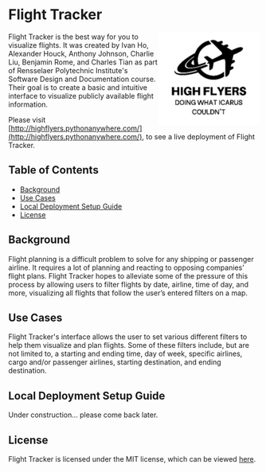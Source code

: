 # Flight Tracker

<img align="right" src="./images/logo-with-white-background.png">

Flight Tracker is the best way for you to visualize flights. It was created by Ivan Ho, Alexander Houck, Anthony Johnson, Charlie Liu, Benjamin Rome, and Charles Tian as part of Rensselaer Polytechnic Institute's Software Design and Documentation course. Their goal is to create a basic and intuitive interface to visualize publicly available flight information.

Please visit [http://highflyers.pythonanywhere.com/](http://highflyers.pythonanywhere.com/), to see a live deployment of Flight Tracker.

## Table of Contents
- [Background](#background)
- [Use Cases](#use-cases)
- [Local Deployment Setup Guide](#local-deployment-setup-guide)
- [License](#license)

## Background
Flight planning is a difficult problem to solve for any shipping or passenger airline. It requires a lot of planning and reacting to opposing companies’ flight plans. Flight Tracker hopes to alleviate some of the pressure of this process by allowing users to filter flights by date, airline, time of day, and more, visualizing all flights that follow the user’s entered filters on a map. 

## Use Cases
Flight Tracker's interface allows the user to set various different filters to help them visualize and plan flights. Some of these filters include, but are not limited to, a starting and ending time, day of week, specific airlines, cargo and/or passenger airlines, starting destination, and ending destination. 

## Local Deployment Setup Guide
Under construction... please come back later.

## License
Flight Tracker is licensed under the MIT license, which can be viewed [here](LICENSE).
